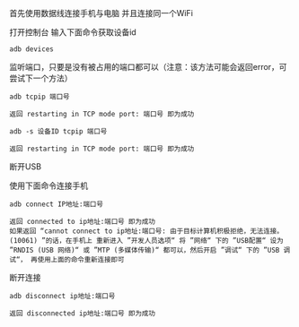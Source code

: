 首先使用数据线连接手机与电脑 并且连接同一个WiFi

打开控制台 输入下面命令获取设备id

```
adb devices
```

监听端口，只要是没有被占用的端口都可以（注意：该方法可能会返回error，可尝试下一个方法）



```
adb tcpip 端口号

返回 restarting in TCP mode port: 端口号 即为成功
```

```
adb -s 设备ID tcpip 端口号

返回 restarting in TCP mode port: 端口号 即为成功
```

断开USB



使用下面命令连接手机

```
adb connect IP地址:端口号

返回 connected to ip地址:端口号 即为成功
如果返回 “cannot connect to ip地址:端口号: 由于目标计算机积极拒绝，无法连接。 (10061) ”的话，在手机上 重新进入 ”开发人员选项“ 将 ”网络“ 下的 ”USB配置“ 设为 ”RNDIS (USB 网络)“ 或 ”MTP (多媒体传输)“ 都可以，然后开启 ”调试“ 下的 ”USB 调试“， 再使用上面的命令重新连接即可
```

断开连接

```
adb disconnect ip地址:端口号

返回 disconnected ip地址:端口号 即为成功
```





